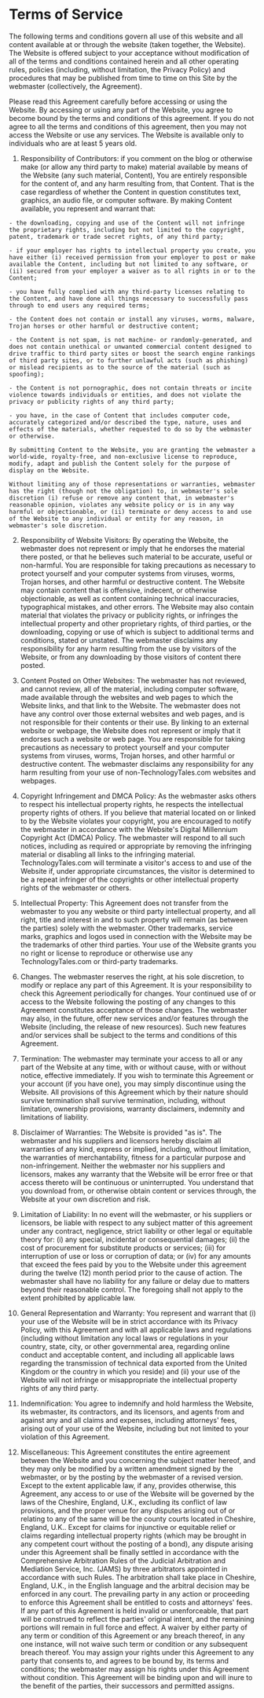 # Terms of Service

The following terms and conditions govern all use of this website and all content available at or through the website (taken together, the Website). The Website is offered subject to your acceptance without modification of all of the terms and conditions contained herein and all other operating rules, policies (including, without limitation, the Privacy Policy) and procedures that may be published from time to time on this Site by the webmaster (collectively, the Agreement).

Please read this Agreement carefully before accessing or using the Website. By accessing or using any part of the Website, you agree to become bound by the terms and conditions of this agreement. If you do not agree to all the terms and conditions of this agreement, then you may not access the Website or use any services. The Website is available only to individuals who are at least 5 years old.

 1.   Responsibility of Contributors: if you comment on the blog or otherwise make (or allow any third party to make) material available by means of the Website (any such material, Content), You are entirely responsible for the content of, and any harm resulting from, that Content. That is the case regardless of whether the Content in question constitutes text, graphics, an audio file, or computer software. By making Content available, you represent and warrant that:

    - the downloading, copying and use of the Content will not infringe the proprietary rights, including but not limited to the copyright, patent, trademark or trade secret rights, of any third party;

    - if your employer has rights to intellectual property you create, you have either (i) received permission from your employer to post or make available the Content, including but not limited to any software, or (ii) secured from your employer a waiver as to all rights in or to the Content;

    - you have fully complied with any third-party licenses relating to the Content, and have done all things necessary to successfully pass through to end users any required terms;

    - the Content does not contain or install any viruses, worms, malware, Trojan horses or other harmful or destructive content;

    - the Content is not spam, is not machine- or randomly-generated, and does not contain unethical or unwanted commercial content designed to drive traffic to third party sites or boost the search engine rankings of third party sites, or to further unlawful acts (such as phishing) or mislead recipients as to the source of the material (such as spoofing);

    - the Content is not pornographic, does not contain threats or incite violence towards individuals or entities, and does not violate the privacy or publicity rights of any third party;

    - you have, in the case of Content that includes computer code, accurately categorized and/or described the type, nature, uses and effects of the materials, whether requested to do so by the webmaster or otherwise.

    By submitting Content to the Website, you are granting the webmaster a world-wide, royalty-free, and non-exclusive license to reproduce, modify, adapt and publish the Content solely for the purpose of display on the Website.

    Without limiting any of those representations or warranties, webmaster has the right (though not the obligation) to, in webmaster's sole discretion (i) refuse or remove any content that, in webmaster's reasonable opinion, violates any website policy or is in any way harmful or objectionable, or (ii) terminate or deny access to and use of the Website to any individual or entity for any reason, in webmaster's sole discretion.

2. Responsibility of Website Visitors: By operating the Website, the webmaster does not represent or imply that he endorses the material there posted, or that he believes such material to be accurate, useful or non-harmful. You are responsible for taking precautions as necessary to protect yourself and your computer systems from viruses, worms, Trojan horses, and other harmful or destructive content. The Website may contain content that is offensive, indecent, or otherwise objectionable, as well as content containing technical inaccuracies, typographical mistakes, and other errors. The Website may also contain material that violates the privacy or publicity rights, or infringes the intellectual property and other proprietary rights, of third parties, or the downloading, copying or use of which is subject to additional terms and conditions, stated or unstated. The webmaster disclaims any responsibility for any harm resulting from the use by visitors of the Website, or from any downloading by those visitors of content there posted.

3. Content Posted on Other Websites: The webmaster has not reviewed, and cannot review, all of the material, including computer software, made available through the websites and web pages to which the Website links, and that link to the Website. The webmaster does not have any control over those external websites and web pages, and is not responsible for their contents or their use. By linking to an external website or webpage, the Website does not represent or imply that it endorses such a website or web page. You are responsible for taking precautions as necessary to protect yourself and your computer systems from viruses, worms, Trojan horses, and other harmful or destructive content. The webmaster disclaims any responsibility for any harm resulting from your use of non-TechnologyTales.com websites and webpages.

4. Copyright Infringement and DMCA Policy: As the webmaster asks others to respect his intellectual property rights, he respects the intellectual property rights of others. If you believe that material located on or linked to by the Website violates your copyright, you are encouraged to notify the webmaster in accordance with the Website's Digital Millennium Copyright Act (DMCA) Policy. The webmaster will respond to all such notices, including as required or appropriate by removing the infringing material or disabling all links to the infringing material. TechnologyTales.com will terminate a visitor's access to and use of the Website if, under appropriate circumstances, the visitor is determined to be a repeat infringer of the copyrights or other intellectual property rights of the webmaster or others.

5. Intellectual Property: This Agreement does not transfer from the webmaster to you any website or third party intellectual property, and all right, title and interest in and to such property will remain (as between the parties) solely with the webmaster. Other trademarks, service marks, graphics and logos used in connection with the Website may be the trademarks of other third parties. Your use of the Website grants you no right or license to reproduce or otherwise use any TechnologyTales.com or third-party trademarks.

6. Changes. The webmaster reserves the right, at his sole discretion, to modify or replace any part of this Agreement. It is your responsibility to check this Agreement periodically for changes. Your continued use of or access to the Website following the posting of any changes to this Agreement constitutes acceptance of those changes. The webmaster may also, in the future, offer new services and/or features through the Website (including, the release of new resources). Such new features and/or services shall be subject to the terms and conditions of this Agreement.

7. Termination: The webmaster may terminate your access to all or any part of the Website at any time, with or without cause, with or without notice, effective immediately. If you wish to terminate this Agreement or your account (if you have one), you may simply discontinue using the Website. All provisions of this Agreement which by their nature should survive termination shall survive termination, including, without limitation, ownership provisions, warranty disclaimers, indemnity and limitations of liability.

8. Disclaimer of Warranties: The Website is provided "as is". The webmaster and his suppliers and licensors hereby disclaim all warranties of any kind, express or implied, including, without limitation, the warranties of merchantability, fitness for a particular purpose and non-infringement. Neither the webmaster nor his suppliers and licensors, makes any warranty that the Website will be error free or that access thereto will be continuous or uninterrupted. You understand that you download from, or otherwise obtain content or services through, the Website at your own discretion and risk.

9. Limitation of Liability: In no event will the webmaster, or his suppliers or licensors, be liable with respect to any subject matter of this agreement under any contract, negligence, strict liability or other legal or equitable theory for: (i) any special, incidental or consequential damages; (ii) the cost of procurement for substitute products or services; (iii) for interruption of use or loss or corruption of data; or (iv) for any amounts that exceed the fees paid by you to the Website under this agreement during the twelve (12) month period prior to the cause of action. The webmaster shall have no liability for any failure or delay due to matters beyond their reasonable control. The foregoing shall not apply to the extent prohibited by applicable law.

10. General Representation and Warranty: You represent and warrant that (i) your use of the Website will be in strict accordance with its Privacy Policy, with this Agreement and with all applicable laws and regulations (including without limitation any local laws or regulations in your country, state, city, or other governmental area, regarding online conduct and acceptable content, and including all applicable laws regarding the transmission of technical data exported from the United Kingdom or the country in which you reside) and (ii) your use of the Website will not infringe or misappropriate the intellectual property rights of any third party.

11. Indemnification: You agree to indemnify and hold harmless the Website, its webmaster, its contractors, and its licensors, and agents from and against any and all claims and expenses, including attorneys' fees, arising out of your use of the Website, including but not limited to your violation of this 
Agreement.

12. Miscellaneous: This Agreement constitutes the entire agreement between the Website and you concerning the subject matter hereof, and they may only be modified by a written amendment signed by the webmaster, or by the posting by the webmaster of a revised version. Except to the extent applicable law, if any, provides otherwise, this Agreement, any access to or use of the Website will be governed by the laws of the Cheshire, England, U.K., excluding its conflict of law provisions, and the proper venue for any disputes arising out of or relating to any of the same will be the county courts located in Cheshire, England, U.K.. Except for claims for injunctive or equitable relief or claims regarding intellectual property rights (which may be brought in any competent court without the posting of a bond), any dispute arising under this Agreement shall be finally settled in accordance with the Comprehensive Arbitration Rules of the Judicial Arbitration and Mediation Service, Inc. (JAMS) by three arbitrators appointed in accordance with such Rules. The arbitration shall take place in Cheshire, England, U.K., in the English language and the arbitral decision may be enforced in any court. The prevailing party in any action or proceeding to enforce this Agreement shall be entitled to costs and attorneys' fees. If any part of this Agreement is held invalid or unenforceable, that part will be construed to reflect the parties' original intent, and the remaining portions will remain in full force and effect. A waiver by either party of any term or condition of this Agreement or any breach thereof, in any one instance, will not waive such term or condition or any subsequent breach thereof. You may assign your rights under this Agreement to any party that consents to, and agrees to be bound by, its terms and conditions; the webmaster may assign his rights under this Agreement without condition. This Agreement will be binding upon and will inure to the benefit of the parties, their successors and permitted assigns.